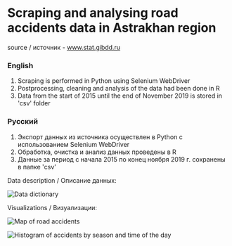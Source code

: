 # Scraping and analysing road accidents data in Astrakhan region

source / источник - www.stat.gibdd.ru

### English

1. Scraping is performed in Python using Selenium WebDriver
2. Postprocessing, cleaning and analysis of the data had been done in R
3. Data from the start of 2015 until the end of November 2019 is stored in 'csv' folder

### Русский

1. Экспорт данных из источника осуществлен в Python с использованием Selenium WebDriver
2. Обработка, очистка и анализ данных проведены в R
3. Данные за период с начала 2015 по конец ноября 2019 г. сохранены в папке 'csv'

Data description / Описание данных:

![Data dictionary](https://sun9-29.userapi.com/c205124/v205124508/715cd/afGUSIYkGMM.jpg)

Visualizations / Визуализации:

![Map of road accidents](https://sun9-51.userapi.com/c858120/v858120508/180864/cw27WkXqhE8.jpg)

![Histogram of accidents by season and time of the day](https://sun9-46.userapi.com/c858120/v858120508/18085a/cZeMLVSNFLU.jpg)



